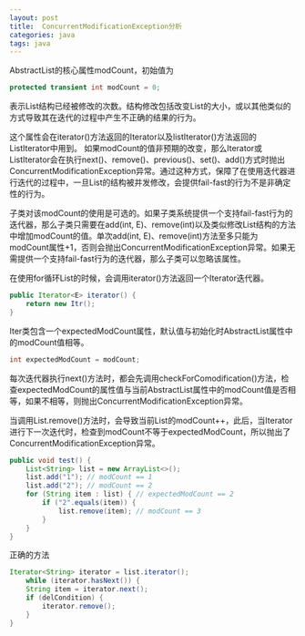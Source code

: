 ```yaml
---
layout: post
title:  ConcurrentModificationException分析
categories: java
tags: java
---
```


AbstractList的核心属性modCount，初始值为

```java
protected transient int modCount = 0;
```
表示List结构已经被修改的次数。结构修改包括改变List的大小，或以其他类似的方式导致其在迭代的过程中产生不正确的结果的行为。

这个属性会在iterator()方法返回的Iterator以及listIterator()方法返回的ListIterator中用到。
如果modCount的值非预期的改变，那么Iterator或ListIterator会在执行next()、remove()、previous()、set()、add()方式时抛出ConcurrentModificationException异常。通过这种方式，保障了在使用迭代器进行迭代的过程中，一旦List的结构被并发修改，会提供fail-fast的行为不是非确定性的行为。

子类对该modCount的使用是可选的。如果子类系统提供一个支持fail-fast行为的迭代器，那么子类只需要在add(int, E)、remove(int)以及类似修改List结构的方法中增加modCount的值。单次add(int, E)、remove(int)方法至多只能为modCount属性+1，否则会抛出ConcurrentModificationException异常。如果无需提供一个支持fail-fast行为的迭代器，那么子类可以忽略该属性。

在使用for循环List的时候，会调用iterator()方法返回一个Iterator<E>迭代器。
```java
public Iterator<E> iterator() {
    return new Itr();
}
```
Iter类包含一个expectedModCount属性，默认值与初始化时AbstractList属性中的modCount值相等。
```java
int expectedModCount = modCount;
```
每次迭代器执行next()方法时，都会先调用checkForComodification()方法，检查expectedModCount的属性值与当前AbstractList属性中的modCount值是否相等，如果不相等，则抛出ConcurrentModificationException异常。

当调用List.remove()方法时，会导致当前List的modCount++，此后，当Iterator进行下一次迭代时，检查到modCount不等于expectedModCount，所以抛出了ConcurrentModificationException异常。
```java
public void test() {
    List<String> list = new ArrayList<>();
    list.add("1"); // modCount == 1
    list.add("2"); // modCount == 2
    for (String item : list) { // expectedModCount == 2
        if ("2".equals(item)) {
            list.remove(item); // modCount == 3
        }
    }
}
```
正确的方法
```java
Iterator<String> iterator = list.iterator();
    while (iterator.hasNext()) {
    String item = iterator.next();
    if (delCondition) {
        iterator.remove();
    }
}
```
